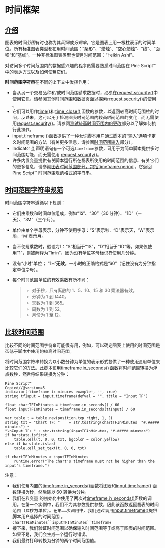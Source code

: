 # 时间框架

## [介绍](https://www.tradingview.com/pine-script-docs/en/v5/concepts/Timeframes.html#id1)

图表的时间*范围*有时也称为其*间隔*或*分辨率*。它是图表上用一根柱表示的时间单位。所有标准图表类型都使用时间范围：“条形”、“蜡烛”、“空心蜡烛”、“线”、“面积”和“基线”。一种非标准图表类型也使用时间范围：“Heikin Ashi”。

对访问多个时间范围内的数据感兴趣的程序员需要熟悉时间范围在 Pine Script™ 中的表达方式以及如何使用它们。

**时间范围字符串**在不同的上下文中发挥作用：

- 当从另一个交易品种和/或时间范围请求数据时，必须在[request.security()](https://www.tradingview.com/pine-script-reference/v5/#fun_request{dot}security)中使用它们。请参阅[其他时间范围和数据](https://www.tradingview.com/pine-script-docs/en/v5/concepts/Other_timeframes_and_data.html#pageothertimeframesanddata)页面以探索[request.security()](https://www.tradingview.com/pine-script-reference/v5/#fun_request{dot}security)的使用 。
- 它们可以用作[time()](https://www.tradingview.com/pine-script-reference/v5/#fun_time)和 [time_close()](https://www.tradingview.com/pine-script-reference/v5/#fun_time_close) 函数的参数，以返回较高时间范围柱的时间。反过来，这可以用于检测图表时间范围内较高时间范围的变化，而无需使用[request.security()](https://www.tradingview.com/pine-script-reference/v5/#fun_request{dot}security)。请参阅[测试较高时间范围内的更改](https://www.tradingview.com/pine-script-docs/en/v5/concepts/Time.html#pagetime-testingforchangesinhighertimeframes)部分以了解如何执行此操作。
- input.timeframe [()](https://www.tradingview.com/pine-script-reference/v5/#fun_input{dot}session)函数提供了一种允许脚本用户通过脚本的“输入”选项卡定义时间范围的方法（有关更多信息，请参阅[时间范围输入](https://www.tradingview.com/pine-script-docs/en/v5/concepts/Inputs.html#pageinputs-timeframeinput)部分）。
- Indicator [()](https://www.tradingview.com/pine-script-reference/v5/#fun_indicator) 声明语句有一个可选`timeframe`参数，可用于为简单脚本提供多时间范围功能，而无需使用 [request.security()](https://www.tradingview.com/pine-script-reference/v5/#fun_request{dot}security)。
- 许多内置变量提供有关脚本运行所在图表所使用的时间范围的信息。有关它们的更多信息，请参阅[图表时间范围](https://www.tradingview.com/pine-script-docs/en/v5/concepts/Chart_information.html#pagechartinformation-charttimeframe)[部分，包括timeframe.period](https://www.tradingview.com/pine-script-reference/v5/#var_timeframe{dot}period) ，它返回 Pine Script™ 时间范围规范格式的字符串。



## [时间范围字符串规范](https://www.tradingview.com/pine-script-docs/en/v5/concepts/Timeframes.html#id2)

时间范围字符串遵循以下规则：

- 它们由乘数和时间单位组成，例如“1S”、“30”（30 分钟）、“1D”（一天）、“3M”（三个月）。

- 单位由单个字母表示，分钟不使用字母：“S”表示秒，“D”表示天，“W”表示周，“M”表示月。

- 当不使用乘数时，假设为1：“S”相当于“1S”，“D”相当于“1D”等。如果仅使用“1”，则被解释为“1min”，因为没有单位字母标识符使用几分钟。

- 没有“小时”单位； “1H”**无效**。一小时的正确格式是“60”（记住没有为分钟指定单位字母）。

- 每个时间范围单位的有效乘数有所不同：

  > - 对于秒，只有离散的 1、5、10、15 和 30 乘法器有效。
  > - 分钟为 1 到 1440。
  > - 天数为 1 到 365。
  > - 周数为 1 到 52。
  > - 月份为 1 至 12。



## [比较时间范围](https://www.tradingview.com/pine-script-docs/en/v5/concepts/Timeframes.html#id3)

比较不同的时间范围字符串可能很有用，例如，可以确定图表上使用的时间范围是否低于脚本中使用的较高时间范围。

将时间范围字符串转换为以小数分钟为单位的表示形式提供了一种使用通用单位来比较它们的方法。此脚本使用[timeframe.in_seconds()](https://www.tradingview.com/pine-script-reference/v5/#fun_timeframe{dot}in_seconds) 函数将时间范围转换为浮点数秒，然后将结果转换为分钟：

```
Pine Script™
Copied//@version=5
indicator("Timeframe in minutes example", "", true)
string tfInput = input.timeframe(defval = "", title = "Input TF")

float chartTFInMinutes = timeframe.in_seconds() / 60
float inputTFInMinutes = timeframe.in_seconds(tfInput) / 60

var table t = table.new(position.top_right, 1, 1)
string txt = "Chart TF: "    + str.tostring(chartTFInMinutes, "#.##### minutes") +
"\nInput TF: " + str.tostring(inputTFInMinutes, "#.##### minutes")
if barstate.isfirst
    table.cell(t, 0, 0, txt, bgcolor = color.yellow)
else if barstate.islast
    table.cell_set_text(t, 0, 0, txt)

if chartTFInMinutes > inputTFInMinutes
    runtime.error("The chart's timeframe must not be higher than the input's timeframe.")
```

注意：

- 我们使用内置的[timeframe.in_seconds()](https://www.tradingview.com/pine-script-reference/v5/#fun_timeframe{dot}in_seconds)函数将图表和[input.timeframe()](https://www.tradingview.com/pine-script-reference/v5/#fun_input{dot}session) 函数转换为秒，然后除以 60 转换为分钟。
- 我们在和变量 的初始化中使用了两次对[timeframe.in_seconds()](https://www.tradingview.com/pine-script-reference/v5/#fun_timeframe{dot}in_seconds)函数的调用。在第一个实例中，我们不为其参数提供参数，因此该函数返回图表的时间范围（以秒为单位）。在第二次调用中，我们通过调用[input.timeframe()](https://www.tradingview.com/pine-script-reference/v5/#fun_input{dot}session)提供脚本用户选择的时间范围 。`chartTFInMinutes``inputTFInMinutes``timeframe`
- 接下来，我们验证时间范围以确保输入时间范围等于或高于图表的时间范围。如果不是，我们会生成一个运行时错误。
- 我们最终打印转换为分钟的两个时间范围值。